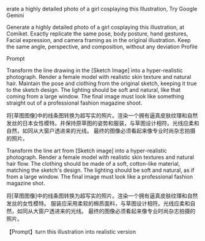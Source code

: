 
erate a highly detailed photo of a girl cosplaying this Illustration,
Try Google Gemini

Generate a highly detailed photo of a girl cosplaying this illustration, at Comiket. Exactly replicate the same pose, body posture, hand gestures, Facial expression, and camera framing as in the original illustration. Keep the same angle, perspective, and composition, without any deviation
Profile

Prompt

Transform the line drawing in the [Sketch Image] into a hyper-realistic photograph. Render a female model with realistic skin texture and natural hair. Maintain the pose and clothing from the original sketch, keeping it true to the sketch design. The lighting should be soft and natural, like that coming from a large window. The final image must look like something straight out of a professional fashion magazine shoot.

将[草图图像]中的线条图转换为超写实的照片。渲染一个拥有逼真皮肤纹理和自然发丝的日本女性模特。并保持原草图的姿势和服装，与草图设计相符。光线应柔和自然，如同从大窗户透进来的光线。 最终的图像必须看起来像专业时尚杂志拍摄的照片。

Transform the line art from [Sketch image] into a hyper-realistic photograph. Render a female model with realistic skin textures and natural hair flow. 
The clothing should be made of a soft, cotton-like material, matching the sketch's design. The lighting should be soft and natural, as if from a large window. 
The final image must look like a professional fashion magazine shot.

将[草图图像]中的线条图转换为超写实的照片。渲染一个拥有逼真皮肤纹理和自然发丝的女性模特。
服装应采用柔软的棉质面料，与草图设计相符。光线应柔和自然，如同从大窗户透进来的光线。
最终的图像必须看起来像专业时尚杂志拍摄的照片。




【Prompt】turn this illustration into realistic version


